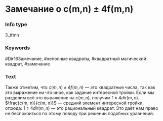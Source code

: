 # Замечание о c(m,n) ± 4f(m,n)
### Info type
3_tfmn
### Keywords
#Dir16Замечание, #неполные квадраты, #квадратный магический квадрат, #замечание
### Text
Также отметим, что $c(m, n) \pm 4f(m, n)$ — это квадратные числа, так как это выражение ни что иное, как задание интересной тройки. Если мы разделим всё это выражение на $c(m, n)$, получим $1 \pm 4dir(m, n)$. $\frac{c(m, n)}{c(m, n)}$ — средний элемент интересной тройки, отсюда: $1 \pm 4dir(m, n)$ — это рациональный квадрат. Это даёт нам право не беспокоиться по этому поводу при решении подобных уравнений.